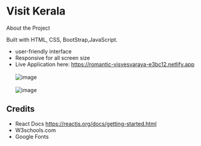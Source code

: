 # Visit Kerala

About the Project

Built with HTML, CSS, BootStrap,JavaScript. 
- user-friendly interface
- Responsive for all screen size
- Live Application here: https://romantic-visvesvaraya-e3bc12.netlify.app
<br><br>
![image](https://user-images.githubusercontent.com/66158960/154806455-7e23f72a-571c-49d5-9593-803434549446.png)
<br><br>
![image](https://user-images.githubusercontent.com/66158960/154806449-581cba1f-9b56-4e30-9b35-1d79659860ae.png)

## Credits
- React Docs https://reactjs.org/docs/getting-started.html
- W3schools.com
- Google Fonts
